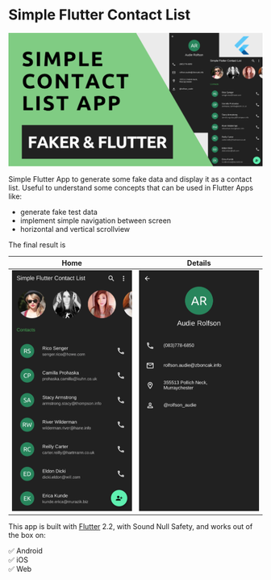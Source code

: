 # Simple Flutter Contact List

<img src="cover.png">

Simple Flutter App to generate some fake data and display it as a contact list. Useful to understand some concepts that can be used in Flutter Apps like:

- generate fake test data
- implement simple navigation between screen
- horizontal and vertical scrollview

The final result is

| Home                                         | Details                                         |
| -------------------------------------------- | ----------------------------------------------- |
| <img src="screenshots/home.png" width="250"> | <img src="screenshots/details.png" width="250"> |

This app is built with [Flutter](https://flutter.dev/) 2.2, with Sound Null Safety, and works out of the box on:

:white_check_mark: Android<br>
:white_check_mark: iOS<br>
:white_check_mark: Web<br>
